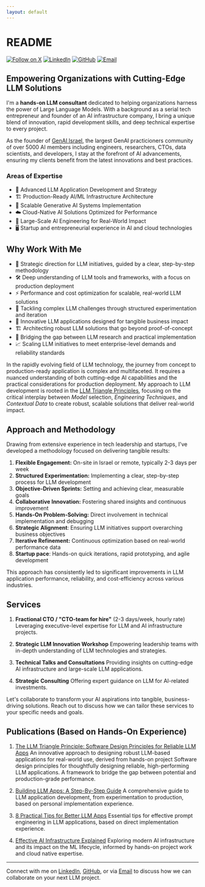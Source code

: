 ```yaml
---
layout: default
---
```


# README

[![Follow on X](https://img.shields.io/badge/@AlmogBaku-000?style=for-the-badge&logo=x&logoColor=white)](https://x.com/almogbaku)
[![LinkedIn](https://img.shields.io/badge/LinkedIn-0077B5?style=for-the-badge&logo=linkedin&logoColor=white)](https://www.linkedin.com/in/almogbaku/)
[![GitHub](https://img.shields.io/badge/GitHub-100000?style=for-the-badge&logo=github&logoColor=white)](https://github.com/AlmogBaku)
[![Email](https://img.shields.io/badge/Email-D14836?style=for-the-badge&logo=gmail&logoColor=white)](mailto:almog.baku@gmail.com)

## Empowering Organizations with Cutting-Edge LLM Solutions

I'm a **hands-on LLM consultant** dedicated to helping organizations harness the power of Large Language Models. With a
background as a serial tech entrepreneur and founder of an AI infrastructure company, I bring a unique blend of
innovation, rapid development skills, and deep technical expertise to every project.

As the founder of [GenAI Israel](http://llm.org.il), the largest GenAI practicioners community of over 5000 AI members
including engineers, researchers, CTOs, data scientists, and developers, I stay at the forefront of AI advancements,
ensuring my clients benefit from the latest innovations and best practices.

### Areas of Expertise

- 🧠 Advanced LLM Application Development and Strategy
- 🏗️ Production-Ready AI/ML Infrastructure Architecture
- 🌟 Scalable Generative AI Systems Implementation
- ☁️ Cloud-Native AI Solutions Optimized for Performance
- 🚀 Large-Scale AI Engineering for Real-World Impact
- 🖥️ Startup and entrepreneurial experience in AI and cloud technologies

## Why Work With Me

- 🧭 Strategic direction for LLM initiatives, guided by a clear, step-by-step methodology
- 🛠️ Deep understanding of LLM tools and frameworks, with a focus on production deployment
- ⚡ Performance and cost optimization for scalable, real-world LLM solutions
- 🐛 Tackling complex LLM challenges through structured experimentation and iteration
- 🚀 Innovative LLM applications designed for tangible business impact
- 🏗️ Architecting robust LLM solutions that go beyond proof-of-concept
- 🔧 Bridging the gap between LLM research and practical implementation
- 📈 Scaling LLM initiatives to meet enterprise-level demands and reliability standards

In the rapidly evolving field of LLM technology, the journey from concept to production-ready application is complex and
multifaceted. It requires a nuanced understanding of both cutting-edge AI capabilities and the practical considerations
for production deployment. My approach to LLM development is rooted in the [LLM Triangle Principles][ltp], focusing on
the critical interplay between *Model* selection, *Engineering Techniques*, and *Contextual Data* to create robust, 
scalable solutions that deliver real-world impact.

## Approach and Methodology

Drawing from extensive experience in tech leadership and startups, I've developed a methodology focused on delivering
tangible results:

1. **Flexible Engagement:** On-site in Israel or remote, typically 2-3 days per week
2. **Structured Experimentation:** Implementing a clear, step-by-step process for LLM development
3. **Objective-Driven Sprints:** Setting and achieving clear, measurable goals
4. **Collaborative Innovation:** Fostering shared insights and continuous improvement
5. **Hands-On Problem-Solving:** Direct involvement in technical implementation and debugging
6. **Strategic Alignment**: Ensuring LLM initiatives support overarching business objectives
7. **Iterative Refinement:** Continuous optimization based on real-world performance data
8. **Startup pace**: Hands-on quick iterations, rapid prototyping, and agile development

This approach has consistently led to significant improvements in LLM application performance, reliability, and
cost-efficiency across various industries.

## Services

1. **Fractional CTO / "CTO-team for hire"** (2-3 days/week, hourly rate)
   Leveraging executive-level expertise for LLM and AI infrastructure projects.

2. **Strategic LLM Innovation Workshop**
   Empowering leadership teams with in-depth understanding of LLM technologies and strategies.

3. **Technical Talks and Consultations**
   Providing insights on cutting-edge AI infrastructure and large-scale LLM applications.

4. **Strategic Consulting**
   Offering expert guidance on LLM for AI-related investments.

Let's collaborate to transform your AI aspirations into tangible, business-driving solutions. Reach out to discuss how
we can tailor these services to your specific needs and goals.

## Publications (Based on Hands-On Experience)

1. [The LLM Triangle Principle: Software Design Principles for Reliable LLM Apps][ltp]
   An innovative approach to designing robust LLM-based applications for real-world use, derived from hands-on project
   Software design principles for thoughtfully designing reliable, high-performing LLM applications. A framework to
   bridge the gap between potential and production-grade performance.

2. [Building LLM Apps: A Step-By-Step Guide][llm-dev-proc]
   A comprehensive guide to LLM application development, from experimentation to production, based on personal
   implementation experience.


3. [8 Practical Tips for Better LLM Apps][le-tips]
   Essential tips for effective prompt engineering in LLM applications, based on direct implementation experience.

4. [Effective AI Infrastructure Explained][ft-platform]
   Exploring modern AI infrastructure and its impact on the ML lifecycle, informed by hands-on project work and cloud
   native expertise.

---

Connect with me on [LinkedIn](https://www.linkedin.com/in/almogbaku/), [GitHub](https://github.com/AlmogBaku), or via
[Email](mailto:almog.baku@gmail.com) to discuss how we can collaborate on your next LLM project.




[ltp]: https://towardsdatascience.com/the-llm-triangle-principles-to-architect-reliable-ai-apps-d3753dd8542e
[llm-dev-proc]: https://medium.com/@AlmogBaku/building-llm-apps-a-clear-step-by-step-guide-1fe1e6ef60fd
[le-tips]: https://medium.com/@AlmogBaku/8-practical-prompt-engineering-tips-for-better-llm-apps-430eef9b0950
[ft-platform]: https://towardsdatascience.com/effective-ai-infrastructure-or-why-feature-store-is-not-enough-3b6b47edcd35